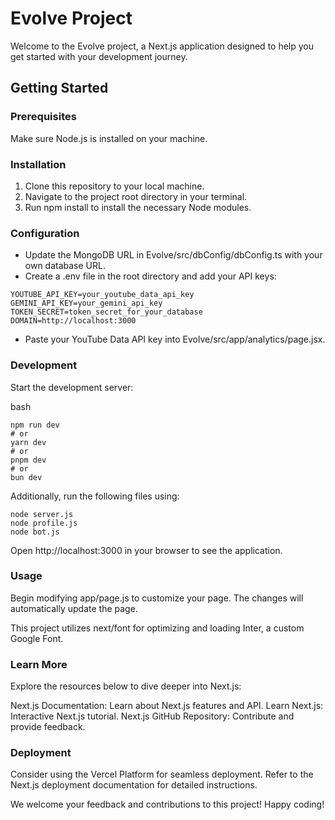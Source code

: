 # Evolve Project

Welcome to the Evolve project, a Next.js application designed to help you get started with your development journey.

## Getting Started

### Prerequisites
Make sure Node.js is installed on your machine.

### Installation
1. Clone this repository to your local machine.
2. Navigate to the project root directory in your terminal.
3. Run npm install to install the necessary Node modules.

### Configuration
- Update the MongoDB URL in Evolve/src/dbConfig/dbConfig.ts with your own database URL.
- Create a .env file in the root directory and add your API keys:
```
YOUTUBE_API_KEY=your_youtube_data_api_key
GEMINI_API_KEY=your_gemini_api_key
TOKEN_SECRET=token_secret_for_your_database
DOMAIN=http://localhost:3000
```
- Paste your YouTube Data API key into Evolve/src/app/analytics/page.jsx.


### Development

Start the development server:

bash
```
npm run dev
# or
yarn dev
# or
pnpm dev
# or
bun dev

```

Additionally, run the following files using:

```
node server.js
node profile.js
node bot.js
```

Open http://localhost:3000 in your browser to see the application.

### Usage

Begin modifying app/page.js to customize your page. The changes will automatically update the page.

This project utilizes next/font for optimizing and loading Inter, a custom Google Font.

### Learn More

Explore the resources below to dive deeper into Next.js:

Next.js Documentation: Learn about Next.js features and API.
Learn Next.js: Interactive Next.js tutorial.
Next.js GitHub Repository: Contribute and provide feedback.

### Deployment
Consider using the Vercel Platform for seamless deployment. Refer to the Next.js deployment documentation for detailed instructions.

We welcome your feedback and contributions to this project! Happy coding!